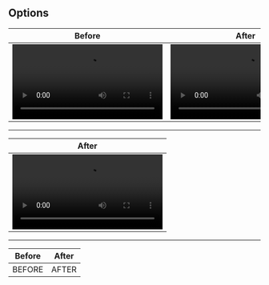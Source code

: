 ## Options

|           Before           |           After            |
| :------------------------: | :------------------------: |
|<video src="https://user-images.githubusercontent.com/TODO-BEFORE.mp4">|<video src="https://user-images.githubusercontent.com/TODO-AFTER.mp4">|

---

|           After            |
| :------------------------: |
|<video src="https://user-images.githubusercontent.com/TODO-AFTER.mp4">|

---

|           Before           |           After            |
| :------------------------: | :------------------------: |
|BEFORE|AFTER|
